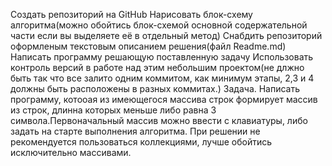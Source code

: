 Создать репозиторий на GitHub
Нарисовать блок-схему алгоритма(можно обойтись блок-схемой основной содержательной части если вы выделяете её в отдельный метод)
Снабдить репозиторий оформленым текстовым описанием решения(файл Readme.md)
Написать программу решающую поставленную задачу
Использовать контроль версий в работе над этим небольшим проектом(не длжно быть так что все залито одним коммитом, как минимум этапы, 2,3 и 4 должны быть расположены в разных коммитах.)
Задача.  Написать программу, котооая из имеющегося массива строк формирует массив из строк, длинна которых меньше либо равна 3 символа.Первоначальный массив можно ввести с клавиатуры, либо задать на старте выполнения алгоритма. При решении не рекомендуется пользоваться коллекциями, лучше обойтись исключительно массивами.
